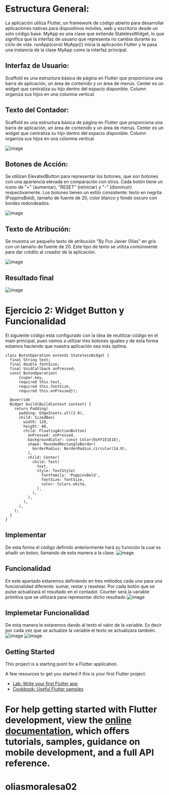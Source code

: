 # Estructura General:

La aplicación utiliza Flutter, un framework de código abierto para desarrollar aplicaciones nativas para dispositivos móviles, web y escritorio desde un solo código base.
MyApp es una clase que extiende StatelessWidget, lo que significa que la interfaz de usuario que representa no cambia durante su ciclo de vida.
runApp(const MyApp()) inicia la aplicación Flutter y le pasa una instancia de la clase MyApp como la interfaz principal.
## Interfaz de Usuario:

Scaffold es una estructura básica de página en Flutter que proporciona una barra de aplicación, un área de contenido y un área de menús.
Center es un widget que centraliza su hijo dentro del espacio disponible.
Column organiza sus hijos en una columna vertical.

## Texto del Contador:

Scaffold es una estructura básica de página en Flutter que proporciona una barra de aplicación, un área de contenido y un área de menús.
Center es un widget que centraliza su hijo dentro del espacio disponible.
Column organiza sus hijos en una columna vertical.

![image](https://github.com/Javi-23/oliasmoralesa02/assets/102307312/1caa58e6-6134-45f5-a437-8ee6e634cced)

## Botones de Acción:

Se utilizan ElevatedButton para representar los botones, que son botones con una apariencia elevada en comparación con otros.
Cada botón tiene un ícono de "+" (aumentar), "RESET" (reiniciar) y "-" (disminuir) respectivamente.
Los botones tienen un estilo consistente: texto en negrita (PoppinsBold), tamaño de fuente de 20, color blanco y fondo oscuro con bordes redondeados.

![image](https://github.com/Javi-23/oliasmoralesa02/assets/102307312/718ffaf9-84ca-4119-90d4-952df12a7e33)

## Texto de Atribución:

Se muestra un pequeño texto de atribución "By Fco Javier Olías" en gris con un tamaño de fuente de 20.
Este tipo de texto se utiliza comúnmente para dar crédito al creador de la aplicación.

![image](https://github.com/Javi-23/oliasmoralesa02/assets/102307312/aa5f7716-8019-437c-abd6-5a4817743828)

## Resultado final

![image](https://github.com/Javi-23/oliasmoralesa02/assets/102307312/4a899daa-9030-45f9-a276-590de83bb6ca)

# Ejercicio 2: Widget Button y Funcionalidad
El siguiente código esta configurado con la idea de reutilizar código en el main principal, pues
vamos a utilizar tres botones iguales y de esta forma estamos haciendo que nuestra aplicación sea más 
óptima.
```
class ButonOperation extends StatelessWidget {
  final String text;
  final double fontSize;
  final VoidCallback onPressed;
  const ButonOperation(
      {super.key,
      required this.text,
      required this.fontSize,
      required this.onPressed});

  @override
  Widget build(BuildContext context) {
    return Padding(
      padding: EdgeInsets.all(2.0),
      child: SizedBox(
        width: 120,
        height: 40,
        child: FloatingActionButton(
          onPressed: onPressed,
          backgroundColor: const Color(0xFF1E1E1E),
          shape: RoundedRectangleBorder(
            borderRadius: BorderRadius.circular(14.0),
          ),
          child: Center(
            child: Text(
              text,
              style: TextStyle(
                fontFamily: 'PoppinsBold',
                fontSize: fontSize,
                color: Colors.white,
              ),
            ),
          ),
        ),
      ),
    );
  }
}
```

## Implementar

De esta forma el código definido anteriormente hará su funnción la cual es añadir un boton, 
llamando de esta manera a la clase.
![image](https://github.com/Javi-23/OliasMoralesA02/assets/102307312/102452a3-6661-4ecf-8fc1-e213353bd6ec)

## Funcionalidad

En este apartado estaremos definiendo en tres métodos cada uno para una funcionalidad diferente: sumar, restar y resetear.
Por cada botón que se pulse actualizará el resultado en el contador. Counter será la variable primitiva que se utilizará para
representar dicho resultado
![image](https://github.com/Javi-23/OliasMoralesA02/assets/102307312/23bf8ff8-905c-4547-a488-c3dc3550e88c)

## Implemetar Funcionalidad
De esta manera le estaremos dando al texto el valor de la variable. Es decir por cada vez que se actualize la variable
el texto se actualizara también.
![image](https://github.com/Javi-23/OliasMoralesA02/assets/102307312/c9694167-822a-454f-9b23-81b6c2fbf79f)
![image](https://github.com/Javi-23/OliasMoralesA02/assets/102307312/c88591b8-f95e-4c9d-a6f5-e49f4c7f5afd)



## Getting Started

This project is a starting point for a Flutter application.

A few resources to get you started if this is your first Flutter project:

- [Lab: Write your first Flutter app](https://docs.flutter.dev/get-started/codelab)
- [Cookbook: Useful Flutter samples](https://docs.flutter.dev/cookbook)

For help getting started with Flutter development, view the
[online documentation](https://docs.flutter.dev/), which offers tutorials,
samples, guidance on mobile development, and a full API reference.
=======
# oliasmoralesa02

